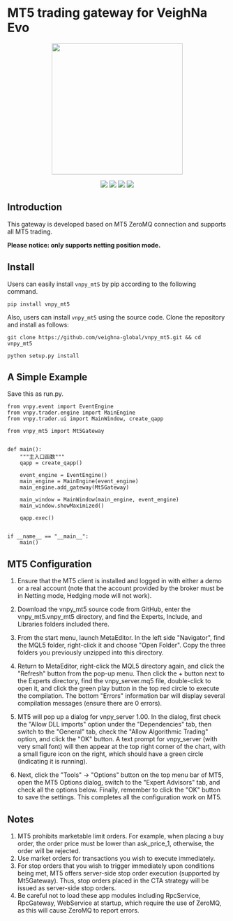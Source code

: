 # MT5 trading gateway for VeighNa Evo

<p align="center">
  <img src ="https://github.com/veighna-global/vnpy_evo/blob/dev/logo.png" width="300" height="300"/>
</p>

<p align="center">
    <img src ="https://img.shields.io/badge/version-2024.3.15-blueviolet.svg"/>
    <img src ="https://img.shields.io/badge/platform-windows-yellow.svg"/>
    <img src ="https://img.shields.io/badge/python-3.10|3.11|3.12-blue.svg"/>
    <img src ="https://img.shields.io/github/license/veighna-global/vnpy_evo.svg?color=orange"/>
</p>



## Introduction

This gateway is developed based on MT5 ZeroMQ connection and supports all MT5 trading.

**Please notice: only supports netting position mode.**

## Install

Users can easily install ``vnpy_mt5`` by pip according to the following command.

```
pip install vnpy_mt5
```

Also, users can install ``vnpy_mt5`` using the source code. Clone the repository and install as follows:

```
git clone https://github.com/veighna-global/vnpy_mt5.git && cd vnpy_mt5

python setup.py install
```

## A Simple Example

Save this as run.py.

```
from vnpy.event import EventEngine
from vnpy.trader.engine import MainEngine
from vnpy.trader.ui import MainWindow, create_qapp

from vnpy_mt5 import Mt5Gateway


def main():
    """主入口函数"""
    qapp = create_qapp()

    event_engine = EventEngine()
    main_engine = MainEngine(event_engine)
    main_engine.add_gateway(Mt5Gateway)

    main_window = MainWindow(main_engine, event_engine)
    main_window.showMaximized()

    qapp.exec()


if __name__ == "__main__":
    main()
```


## MT5 Configuration

1. Ensure that the MT5 client is installed and logged in with either a demo or a real account (note that the account provided by the broker must be in Netting mode, Hedging mode will not work).

2. Download the vnpy_mt5 source code from GitHub, enter the vnpy_mt5.vnpy_mt5 directory, and find the Experts, Include, and Libraries folders included there.

3. From the start menu, launch MetaEditor. In the left side "Navigator", find the MQL5 folder, right-click it and choose "Open Folder". Copy the three folders you previously unzipped into this directory.

4. Return to MetaEditor, right-click the MQL5 directory again, and click the "Refresh" button from the pop-up menu. Then click the + button next to the Experts directory, find the vnpy_server.mq5 file, double-click to open it, and click the green play button in the top red circle to execute the compilation. The bottom "Errors" information bar will display several compilation messages (ensure there are 0 errors).

5. MT5 will pop up a dialog for vnpy_server 1.00. In the dialog, first check the "Allow DLL imports" option under the "Dependencies" tab, then switch to the "General" tab, check the "Allow Algorithmic Trading" option, and click the "OK" button. A text prompt for vnpy_server (with very small font) will then appear at the top right corner of the chart, with a small figure icon on the right, which should have a green circle (indicating it is running).

6. Next, click the "Tools" -> "Options" button on the top menu bar of MT5, open the MT5 Options dialog, switch to the "Expert Advisors" tab, and check all the options below. Finally, remember to click the "OK" button to save the settings. This completes all the configuration work on MT5.


## Notes

1. MT5 prohibits marketable limit orders. For example, when placing a buy order, the order price must be lower than ask_price_1, otherwise, the order will be rejected.
2. Use market orders for transactions you wish to execute immediately.
3. For stop orders that you wish to trigger immediately upon conditions being met, MT5 offers server-side stop order execution (supported by Mt5Gateway). Thus, stop orders placed in the CTA strategy will be issued as server-side stop orders.
4. Be careful not to load these app modules including RpcService, RpcGateway, WebService at startup, which require the use of ZeroMQ, as this will cause ZeroMQ to report errors.
